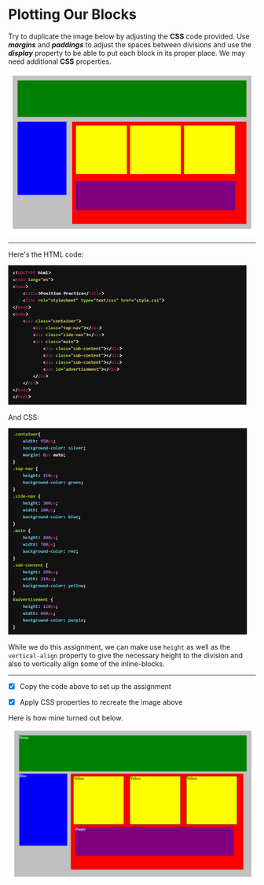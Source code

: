 # Plotting Our Blocks

Try to duplicate the image below by adjusting the **CSS** code provided. Use ***margins*** and ***paddings*** to adjust the spaces between divisions and use the ***display*** property to be able to put each block in its proper place. We may need additional **CSS** properties.

![alt text](image.png)
<hr/>
Here's the HTML code:

![alt text](image-2.png)


And CSS:

![alt text](image-3.png)


While we do this assignment, we can make use `height` as well as the `vertical-align` property to give the necessary height to the division and also to vertically align some of the inline-blocks.

<hr/>

- [x] Copy the code above to set up the assignment

- [x] Apply CSS properties to recreate the image above


Here is how mine turned out below.

![alt text](image-1.png)
